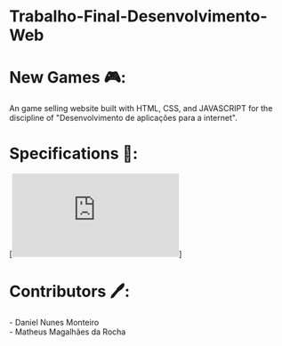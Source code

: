 # Trabalho-Final-Desenvolvimento-Web

<h1>New Games 🎮:</h1>
An game selling website built with HTML, CSS, and JAVASCRIPT for the discipline of "Desenvolvimento de aplicações para a internet".

<h1>Specifications 📜:</h1>

[![TrabalhoWeb.pdf](https://github.com/Matheusmdr/Trabalho-Final-Desenvolvimento-Web/blob/main/TrabalhoWeb.pdf)]

<h1>Contributors 🖊️:</h1>
- Daniel Nunes Monteiro <br>
- Matheus Magalhães da Rocha
